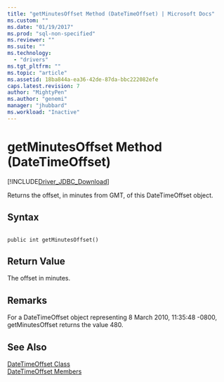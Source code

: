 ```yaml
---
title: "getMinutesOffset Method (DateTimeOffset) | Microsoft Docs"
ms.custom: ""
ms.date: "01/19/2017"
ms.prod: "sql-non-specified"
ms.reviewer: ""
ms.suite: ""
ms.technology: 
  - "drivers"
ms.tgt_pltfrm: ""
ms.topic: "article"
ms.assetid: 18ba844a-ea36-42de-87da-bbc222082efe
caps.latest.revision: 7
author: "MightyPen"
ms.author: "genemi"
manager: "jhubbard"
ms.workload: "Inactive"
---
```

# getMinutesOffset Method (DateTimeOffset)
[!INCLUDE[Driver_JDBC_Download](../../../includes/driver_jdbc_download.md)]

  Returns the offset, in minutes from GMT, of this DateTimeOffset object.  
  
## Syntax  
  
```  
  
public int getMinutesOffset()  
```  
  
## Return Value  
 The offset in minutes.  
  
## Remarks  
 For a DateTimeOffset object representing 8 March 2010, 11:35:48 -0800, getMinutesOffset returns the value 480.  
  
## See Also  
 [DateTimeOffset Class](../../../connect/jdbc/reference/datetimeoffset-class.md)   
 [DateTimeOffset Members](../../../connect/jdbc/reference/datetimeoffset-members.md)  
  
  
